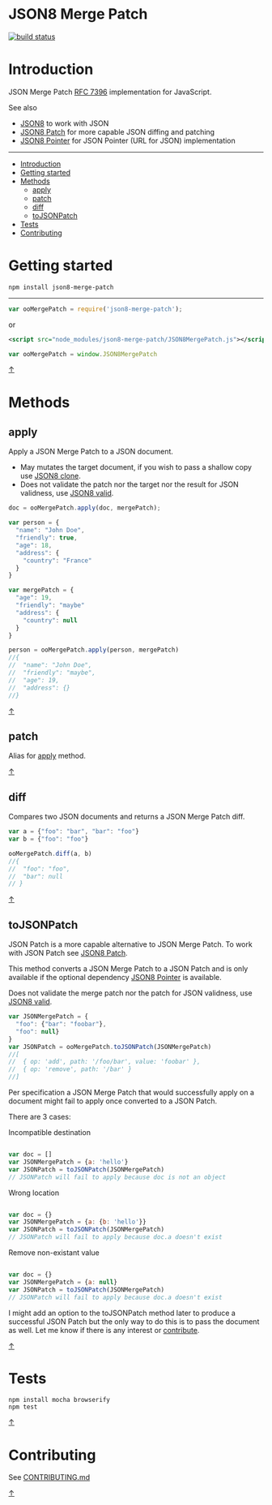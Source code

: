 JSON8 Merge Patch
=================

[![build status](https://img.shields.io/travis/JSON8/merge-patch.svg?style=flat-square)](https://travis-ci.org/JSON8/merge-patch)

# Introduction

JSON Merge Patch [RFC 7396](https://tools.ietf.org/html/rfc7396) implementation for JavaScript.

See also

* [JSON8](https://github.com/JSON8/JSON8) to work with JSON
* [JSON8 Patch](https://github.com/JSON8/patch) for more capable JSON diffing and patching
* [JSON8 Pointer](https://github.com/JSON8/pointer) for JSON Pointer (URL for JSON) implementation

----

* [Introduction](#introduction)
* [Getting started](#getting-started)
* [Methods](#methods)
  * [apply](#apply)
  * [patch](#patch)
  * [diff](#diff)
  * [toJSONPatch](#tojsonpatch)
* [Tests](#tests)
* [Contributing](#contributing)

# Getting started

```npm install json8-merge-patch```

----

```javascript
var ooMergePatch = require('json8-merge-patch');
```

or

```xml
<script src="node_modules/json8-merge-patch/JSON8MergePatch.js"></script>
```
```javascript
var ooMergePatch = window.JSON8MergePatch
```

[↑](#json8-merge-patch)

# Methods

## apply

Apply a JSON Merge Patch to a JSON document.

* May mutates the target document, if you wish to pass a shallow copy use [JSON8 clone](https://github.com/JSON8/JSON8#ooclone).
* Does not validate the patch nor the target nor the result for JSON validness, use [JSON8 valid](https://github.com/JSON8/JSON8#valid).

```javascript
doc = ooMergePatch.apply(doc, mergePatch);
```

```javascript
var person = {
  "name": "John Doe",
  "friendly": true,
  "age": 18,
  "address": {
    "country": "France"
  }
}

var mergePatch = {
  "age": 19,
  "friendly": "maybe"
  "address": {
    "country": null
  }
}

person = ooMergePatch.apply(person, mergePatch)
//{
//  "name": "John Doe",
//  "friendly": "maybe",
//  "age": 19,
//  "address": {}
//}
```


[↑](#json8-merge-patch)

## patch

Alias for [apply](#apply) method.

[↑](#json8-merge-patch)

## diff

Compares two JSON documents and returns a JSON Merge Patch diff.

```javascript
var a = {"foo": "bar", "bar": "foo"}
var b = {"foo": "foo"}

ooMergePatch.diff(a, b)
//{
//  "foo": "foo",
//  "bar": null
// }
```

[↑](#json8-merge-patch)

## toJSONPatch

JSON Patch is a more capable alternative to JSON Merge Patch.
To work with JSON Patch see [JSON8 Patch](https://github.com/JSON8/patch).

This method converts a JSON Merge Patch to a JSON Patch and is only available if the optional dependency [JSON8 Pointer](https://github.com/JSON8/pointer) is available.

Does not validate the merge patch nor the patch for JSON validness, use [JSON8 valid](https://github.com/JSON8/JSON8#valid).

```javascript
var JSONMergePatch = {
  "foo": {"bar": "foobar"},
  "foo": null}
}
var JSONPatch = ooMergePatch.toJSONPatch(JSONMergePatch)
//[
//  { op: 'add', path: '/foo/bar', value: 'foobar' },
//  { op: 'remove', path: '/bar' }
//]
```

Per specification a JSON Merge Patch that would successfully apply on a document might fail to apply once converted to a JSON Patch.

There are 3 cases:

Incompatible destination

```javascript

var doc = []
var JSONMergePatch = {a: 'hello'}
var JSONPatch = toJSONPatch(JSONMergePatch)
// JSONPatch will fail to apply because doc is not an object
```

Wrong location

```javascript

var doc = {}
var JSONMergePatch = {a: {b: 'hello'}}
var JSONPatch = toJSONPatch(JSONMergePatch)
// JSONPatch will fail to apply because doc.a doesn't exist
```

Remove non-existant value

```javascript

var doc = {}
var JSONMergePatch = {a: null}
var JSONPatch = toJSONPatch(JSONMergePatch)
// JSONPatch will fail to apply because doc.a doesn't exist
```

I might add an option to the toJSONPatch method later to produce a successful JSON Patch but the only way to do this is to pass the document as well. Let me know if there is any interest or [contribute](https://github.com/JSON8/merge-patch/blob/master/CONTRIBUTING.md).

[↑](#json8-merge-patch)

# Tests

```
npm install mocha browserify
npm test
```

[↑](#json8-merge-patch)

# Contributing

See [CONTRIBUTING.md](https://github.com/JSON8/merge-patch/blob/master/CONTRIBUTING.md)

[↑](#json8-merge-patch)
